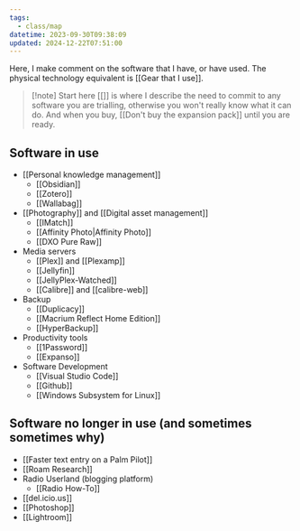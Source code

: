 ```yaml
---
tags:
  - class/map
datetime: 2023-09-30T09:38:09
updated: 2024-12-22T07:51:00
---
```

Here, I make comment on the software that I have, or have used. The physical technology equivalent is [[Gear that I use]].

> [!note] Start here
> [[]] is where I describe the need to commit to any software you are trialling, otherwise you won't really know what it can do. And when you buy, [[Don't buy the expansion pack]] until you are ready.

## Software in use
- [[Personal knowledge management]]
	- [[Obsidian]]
	- [[Zotero]]
	- [[Wallabag]]
- [[Photography]] and [[Digital asset management]]
	- [[IMatch]]
	- [[Affinity Photo|Affinity Photo]]
	- [[DXO Pure Raw]]
- Media servers
	- [[Plex]] and [[Plexamp]]
	- [[Jellyfin]]
	- [[JellyPlex-Watched]]
	- [[Calibre]] and [[calibre-web]]
- Backup
	- [[Duplicacy]]
	- [[Macrium Reflect Home Edition]]
	- [[HyperBackup]]
- Productivity tools
	- [[1Password]]
	- [[Expanso]]
- Software Development
	- [[Visual Studio Code]]
	- [[Github]]
	- [[Windows Subsystem for Linux]]

## Software no longer in use (and sometimes sometimes why)
- [[Faster text entry on a Palm Pilot]]
- [[Roam Research]]
- Radio Userland (blogging platform)
	- [[Radio How-To]]
- [[del.icio.us]]
- [[Photoshop]]
- [[Lightroom]]